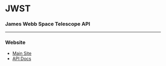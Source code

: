 # JWST
### James Webb Space Telescope API
----

### Website
- [Main Site](https://jwstapi.com/)
- [API Docs](https://documenter.getpostman.com/view/10808728/UzQyphjT#intro)
